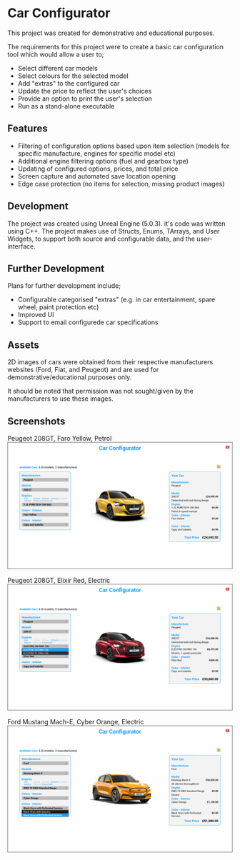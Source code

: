 # Car Configurator 

This project was created for demonstrative and educational purposes.  

The requirements for this project were to create a basic car configuration tool which would allow a user to;

- Select different car models
- Select colours for the selected model
- Add "extras" to the configured car
- Update the price to reflect the user's choices
- Provide an option to print the user's selection
- Run as a stand-alone executable
  
## Features
- Filtering of configuration options based upon item selection (models for specific manufacture, engines for specific model etc)
- Additional engine filtering options (fuel and gearbox type)
- Updating of configured options, prices, and total price
- Screen capture and automated save location opening
- Edge case protection (no items for selection, missing product images)

## Development

The project was created using Unreal Engine (5.0.3). it's code was written using C++.  The project makes use of Structs, Enums, TArrays, and User Widgets, to support both source and configurable data, and the user-interface.

## Further Development

Plans for further development include;

- Configurable categorised "extras" (e.g. in car entertainment, spare wheel, paint protection etc)
- Improved UI
- Support to email configurede car specifications

## Assets
2D images of cars were obtained from their respective manufacturers websites (Ford, Fiat, and Peugeot) and are used for demonstrative/educational purposes only.

It should be noted that permission was not sought/given by the manufacturers to use these images.

## Screenshots

Peugeot 208GT, Faro Yellow, Petrol<br/>
![Main Menu](/Images/Screenshot_01.png)

Peugeot 208GT, Elixir Red, Electric<br/>
![Main Menu](/Images/Screenshot_02.png)

Ford Mustang Mach-E, Cyber Orange, Electric<br/>
![Main Menu](/Images/Screenshot_03.png)
